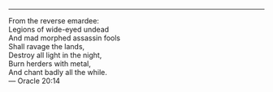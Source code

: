***

From the reverse emardee:  
Legions of wide-eyed undead  
And mad morphed assassin fools  
Shall ravage the lands,  
Destroy all light in the night,  
Burn herders with metal,  
And chant badly all the while.  
— Oracle 20:14  


